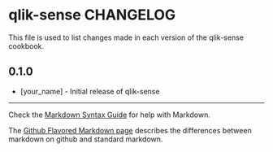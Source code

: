 # qlik-sense CHANGELOG

This file is used to list changes made in each version of the qlik-sense cookbook.

## 0.1.0
- [your_name] - Initial release of qlik-sense

- - -
Check the [Markdown Syntax Guide](http://daringfireball.net/projects/markdown/syntax) for help with Markdown.

The [Github Flavored Markdown page](http://github.github.com/github-flavored-markdown/) describes the differences between markdown on github and standard markdown.
